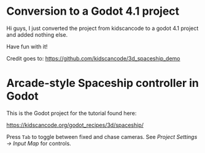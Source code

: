 # Conversion to a Godot 4.1 project

Hi guys, I just converted the project from kidscancode to a godot 4.1 project and added nothing else. 

Have fun with it!

Credit goes to: https://github.com/kidscancode/3d_spaceship_demo


# Arcade-style Spaceship controller in Godot

This is the Godot project for the tutorial found here:

https://kidscancode.org/godot_recipes/3d/spaceship/

Press `Tab` to toggle between fixed and chase cameras. See *Project Settings -> Input Map* for controls.
